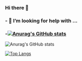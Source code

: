 ### Hi there 👋

### - 🤔 I’m looking for help with ...

### -[![Anurag's GitHub stats](https://github-readme-stats.vercel.app/api?username=hoontops)](https://github.com/anuraghazra/github-readme-stats)
![Anurag's GitHub stats](https://github-readme-stats.vercel.app/api?username=hoontops&show_icons=true&theme=yeblu)

[![Top Langs](https://github-readme-stats.vercel.app/api/top-langs/?username=hoontops&layout=compact_icons=true&theme=yeblu)](https://github.com/anuraghazra/github-readme-stats)


<!--
**hoontops/hoontops** is a ✨ _special_ ✨ repository because its `README.md` (this file) appears on your GitHub profile.

Here are some ideas to get you started:

- 🔭 I’m currently working on ...
- 🌱 I’m currently learning ...
- 👯 I’m looking to collaborate on ...
- 🤔 I’m looking for help with ...
- 💬 Ask me about ...
- 📫 How to reach me: ...
- 😄 Pronouns: ...
- ⚡ Fun fact: ...
-->
